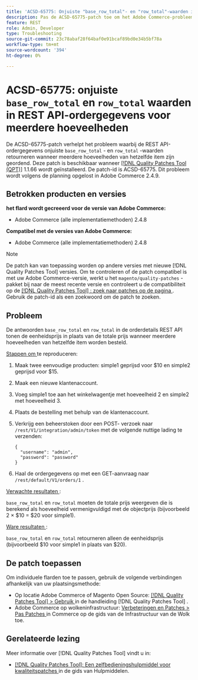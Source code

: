 ```yaml
---
title: 'ACSD-65775: Onjuiste "base_row_total"- en "row_total"-waarden in REST API-ordergegevens voor meerdere hoeveelheden'
description: Pas de ACSD-65775-patch toe om het Adobe Commerce-probleem op te lossen waarbij de REST API-orderdetails onjuiste "base_row_total"- en "row_total"-waarden retourneren wanneer meerdere hoeveelheden van hetzelfde item zijn geordend.
feature: REST
role: Admin, Developer
type: Troubleshooting
source-git-commit: 23c78abaf28f64baf0e91bcaf89bd0e34b5bf78a
workflow-type: tm+mt
source-wordcount: '394'
ht-degree: 0%

---
```



# ACSD-65775: onjuiste `base_row_total` en `row_total` waarden in REST API-ordergegevens voor meerdere hoeveelheden

De ACSD-65775-patch verhelpt het probleem waarbij de REST API-ordergegevens onjuiste `base_row_total` - en `row_total` -waarden retourneren wanneer meerdere hoeveelheden van hetzelfde item zijn geordend. Deze patch is beschikbaar wanneer [[!DNL Quality Patches Tool (QPT)]](/help/tools/quality-patches-tool/quality-patches-tool-to-self-serve-quality-patches.md) 1.1.66 wordt geïnstalleerd. De patch-id is ACSD-65775. Dit probleem wordt volgens de planning opgelost in Adobe Commerce 2.4.9.

## Betrokken producten en versies

**het flard wordt gecreeerd voor de versie van Adobe Commerce:**

* Adobe Commerce (alle implementatiemethoden) 2.4.8

**Compatibel met de versies van Adobe Commerce:**

* Adobe Commerce (alle implementatiemethoden) 2.4.8

>[!NOTE]
>
>De patch kan van toepassing worden op andere versies met nieuwe [!DNL Quality Patches Tool] versies. Om te controleren of de patch compatibel is met uw Adobe Commerce-versie, werkt u het `magento/quality-patches` -pakket bij naar de meest recente versie en controleert u de compatibiliteit op de [[!DNL Quality Patches Tool] : zoek naar patches op de pagina ](https://experienceleague.adobe.com/tools/commerce-quality-patches/index.html?lang=nl-NL) . Gebruik de patch-id als een zoekwoord om de patch te zoeken.

## Probleem

De antwoorden `base_row_total` en `row_total` in de orderdetails REST API tonen de eenheidsprijs in plaats van de totale prijs wanneer meerdere hoeveelheden van hetzelfde item worden besteld.

<u> Stappen om </u> te reproduceren:

1. Maak twee eenvoudige producten: simple1 geprijsd voor $10 en simple2 geprijsd voor $15.
1. Maak een nieuwe klantenaccount.
1. Voeg simple1 toe aan het winkelwagentje met hoeveelheid 2 en simple2 met hoeveelheid 3.
1. Plaats de bestelling met behulp van de klantenaccount.
1. Verkrijg een beheerstoken door een POST- verzoek naar `/rest/V1/integration/admin/token` met de volgende nuttige lading te verzenden:

   ```
   {
     "username": "admin",
     "password": "password"
   }
   ```

1. Haal de ordergegevens op met een GET-aanvraag naar `/rest/default/V1/orders/1` .

<u> Verwachte resultaten </u>:

`base_row_total` en `row_total` moeten de totale prijs weergeven die is berekend als hoeveelheid vermenigvuldigd met de objectprijs (bijvoorbeeld 2 × $10 = $20 voor simple1).

<u> Ware resultaten </u>:

`base_row_total` en `row_total` retourneren alleen de eenheidsprijs (bijvoorbeeld $10 voor simple1 in plaats van $20).

## De patch toepassen

Om individuele flarden toe te passen, gebruik de volgende verbindingen afhankelijk van uw plaatsingsmethode:

* Op locatie Adobe Commerce of Magento Open Source: [[!DNL Quality Patches Tool] > Gebruik ](/help/tools/quality-patches-tool/usage.md) in de handleiding [!DNL Quality Patches Tool] .
* Adobe Commerce op wolkeninfrastructuur: [ Verbeteringen en Patches > Pas Patches ](https://experienceleague.adobe.com/docs/commerce-cloud-service/user-guide/develop/upgrade/apply-patches.html?lang=nl-NL) in Commerce op de gids van de Infrastructuur van de Wolk toe.

## Gerelateerde lezing

Meer informatie over [!DNL Quality Patches Tool] vindt u in:

* [[!DNL Quality Patches Tool]: Een zelfbedieningshulpmiddel voor kwaliteitspatches ](/help/tools/quality-patches-tool/quality-patches-tool-to-self-serve-quality-patches.md) in de gids van Hulpmiddelen.
